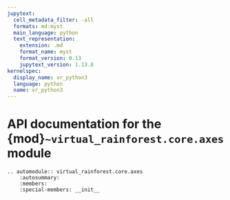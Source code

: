 ```yaml
---
jupytext:
  cell_metadata_filter: -all
  formats: md:myst
  main_language: python
  text_representation:
    extension: .md
    format_name: myst
    format_version: 0.13
    jupytext_version: 1.13.8
kernelspec:
  display_name: vr_python3
  language: python
  name: vr_python3
---
```


# API documentation for the {mod}`~virtual_rainforest.core.axes` module

```{eval-rst}
.. automodule:: virtual_rainforest.core.axes
    :autosummary:
    :members:
    :special-members: __init__
```
